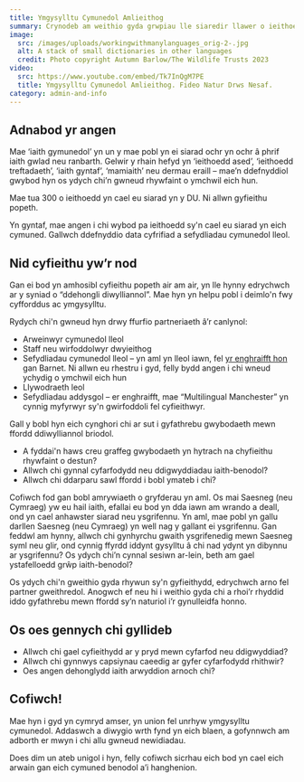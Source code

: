 ```yaml
---
title: Ymgysylltu Cymunedol Amlieithog
summary: Crynodeb am weithio gyda grwpiau lle siaredir llawer o ieithoedd.
image:
  src: /images/uploads/workingwithmanylanguages_orig-2-.jpg
  alt: A stack of small dictionaries in other languages
  credit: Photo copyright Autumn Barlow/The Wildlife Trusts 2023
video:
  src: https://www.youtube.com/embed/Tk7InQgM7PE
  title: Ymgysylltu Cymunedol Amlieithog. Fideo Natur Drws Nesaf.
category: admin-and-info
---
```

## Adnabod yr angen 



Mae ‘iaith gymunedol’ yn un y mae pobl yn ei siarad ochr yn ochr â phrif iaith gwlad neu ranbarth. Gelwir y rhain hefyd yn ‘ieithoedd ased’, ‘ieithoedd treftadaeth’, ‘iaith gyntaf’, ‘mamiaith’ neu dermau eraill – mae’n ddefnyddiol gwybod hyn os ydych chi’n gwneud rhywfaint o ymchwil eich hun.


Mae tua 300 o ieithoedd yn cael eu siarad yn y DU. Ni allwn gyfieithu popeth.



Yn gyntaf, mae angen i chi wybod pa ieithoedd sy'n cael eu siarad yn eich cymuned. Gallwch ddefnyddio data cyfrifiad a sefydliadau cymunedol lleol.



## Nid cyfieithu yw’r nod



Gan ei bod yn amhosibl cyfieithu popeth air am air, yn lle hynny edrychwch ar y syniad o “ddehongli diwylliannol”. Mae hyn yn helpu pobl i deimlo'n fwy cyfforddus ac ymgysylltu.

Rydych chi'n gwneud hyn drwy ffurfio partneriaeth â’r canlynol:
* Arweinwyr cymunedol lleol
* Staff neu wirfoddolwyr dwyieithog
* Sefydliadau cymunedol lleol – yn aml yn lleol iawn, fel [yr enghraifft hon](http://multilingualwellbeing.org.uk/?page_id=21) gan Barnet. Ni allwn eu rhestru i gyd, felly bydd angen i chi wneud ychydig o ymchwil eich hun
* Llywodraeth leol
* Sefydliadau addysgol – er enghraifft, mae “Multilingual Manchester” yn cynnig myfyrwyr sy'n gwirfoddoli fel cyfieithwyr.



Gall y bobl hyn eich cynghori chi ar sut i gyfathrebu gwybodaeth mewn ffordd ddiwylliannol briodol.


* A fyddai'n haws creu graffeg gwybodaeth yn hytrach na chyfieithu rhywfaint o destun?
* Allwch chi gynnal cyfarfodydd neu ddigwyddiadau iaith-benodol?
* Allwch chi ddarparu sawl ffordd i bobl ymateb i chi?



Cofiwch fod gan bobl amrywiaeth o gryfderau yn aml. Os mai Saesneg (neu Cymraeg) yw eu hail iaith, efallai eu bod yn dda iawn am wrando a deall, ond yn cael anhawster siarad neu ysgrifennu. Yn aml, mae pobl yn gallu darllen Saesneg (neu Cymraeg) yn well nag y gallant ei ysgrifennu. Gan feddwl am hynny, allwch chi gynhyrchu gwaith ysgrifenedig mewn Saesneg syml neu glir, ond cynnig ffyrdd iddynt gysylltu â chi nad ydynt yn dibynnu ar ysgrifennu? Os ydych chi’n cynnal sesiwn ar-lein, beth am gael ystafelloedd grŵp iaith-benodol?



Os ydych chi'n gweithio gyda rhywun sy'n gyfieithydd, edrychwch arno fel partner gweithredol. Anogwch ef neu hi i weithio gyda chi a rhoi’r rhyddid iddo gyfathrebu mewn ffordd sy’n naturiol i’r gynulleidfa honno.



## Os oes gennych chi gyllideb



* Allwch chi gael cyfieithydd ar y pryd mewn cyfarfod neu ddigwyddiad?
* Allwch chi gynnwys capsiynau caeedig ar gyfer cyfarfodydd rhithwir?
* Oes angen dehonglydd iaith arwyddion arnoch chi?



## Cofiwch!



Mae hyn i gyd yn cymryd amser, yn union fel unrhyw ymgysylltu cymunedol. Addaswch a diwygio wrth fynd yn eich blaen, a gofynnwch am adborth er mwyn i chi allu gwneud newidiadau.

Does dim un ateb unigol i hyn, felly cofiwch sicrhau eich bod yn cael eich arwain gan eich cymuned benodol a’i hanghenion.
